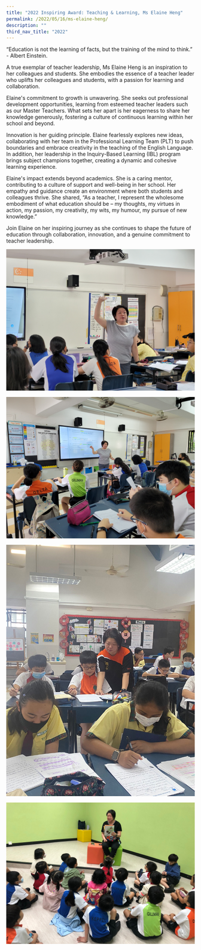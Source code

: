 ```yaml
---
title: "2022 Inspiring Award: Teaching & Learning, Ms Elaine Heng"
permalink: /2022/05/16/ms-elaine-heng/
description: ""
third_nav_title: "2022"
---
```

“Education is not the learning of facts, but the training of the mind to think.” - Albert Einstein.

 
A true exemplar of teacher leadership, Ms Elaine Heng is an inspiration to her colleagues and students. She embodies the essence of a teacher leader who uplifts her colleagues and students, with a passion for learning and collaboration.

 
Elaine's commitment to growth is unwavering. She seeks out professional development opportunities, learning from esteemed teacher leaders such as our Master Teachers. What sets her apart is her eagerness to share her knowledge generously, fostering a culture of continuous learning within her school and beyond.

 
Innovation is her guiding principle. Elaine fearlessly explores new ideas, collaborating with her team in the Professional Learning Team (PLT) to push boundaries and embrace creativity in the teaching of the English Language. In addition, her leadership in the Inquiry-Based Learning (IBL) program brings subject champions together, creating a dynamic and cohesive learning experience.

 
Elaine's impact extends beyond academics. She is a caring mentor, contributing to a culture of support and well-being in her school. Her empathy and guidance create an environment where both students and colleagues thrive. She shared, “As a teacher, I represent the wholesome embodiment of what education should be – my thoughts, my virtues in action, my passion, my creativity, my wits, my humour, my pursue of new knowledge.”

 
Join Elaine on her inspiring journey as she continues to shape the future of education through collaboration, innovation, and a genuine commitment to teacher leadership.

![](/images/2023%20Photos/elaine_1.jpg)

![](/images/2023%20Photos/elaine_2.jpg)

![](/images/2023%20Photos/elaine_3.jpeg)

![](/images/2023%20Photos/elaine_4.jpeg)